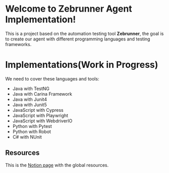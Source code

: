 # Welcome to Zebrunner Agent Implementation!

This is a project based on the automation testing tool **Zebrunner**, the goal is to create our agent with different  programming languages and testing frameworks.

# Implementations(Work in Progress)

We need to cover these languages and tools:

 - Java with TestNG
 - Java with Carina Framework
 - Java with Junit4
 - Java with Junit5
 - JavaScript with Cypress
 - JavaScript with Playwright
 - JavaScript with WebdriverIO
 - Python with Pytest
 - Python with Robot
 - C# with NUnit

## Resources
This is the [Notion page](https://ulimoralez.notion.site/Zebrunner-Implementations-Resources-88a0b5e2caba42a581443d7cc72d05b1) with the global resources.
